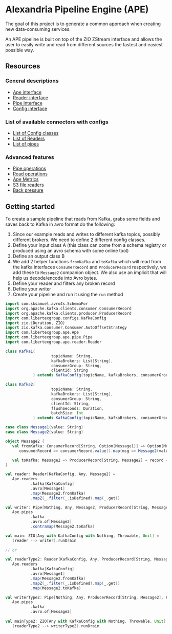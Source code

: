 # Alexandria Pipeline Engine (APE)

The goal of this project is to generate a common approach when creating new data-consuming services.

An APE pipeline is built on top of the ZIO ZStream interface and allows the user to easily write and read from 
different sources the fastest and easiest possible way.

## Resources
### General descriptions
- [Ape interface](docs/Ape.md)
- [Reader interface](docs/Readers.md)
- [Pipe interface](docs/Pipes.md)
- [Config interface](docs/Configs.md)

### List of available connectors with configs
- [List of Config classes](docs/ConfigList.md)
- [List of Readers](docs/ReaderList.md)
- [List of pipes](docs/PipeList.md)

### Advanced features
- [Pipe operations](docs/PipeOps.md)
- [Read operations](docs/ReaderOps.md)
- [Ape Metrics](docs/Metrics.md)
- [S3 file readers](docs/S3FileReaders.md)
- [Back pressure](docs/BackPressure.md)


## Getting started
To create a sample pipeline that reads from Kafka, grabs some fields and saves back to Kafka in avro format do the 
following:

1. Since our example reads and writes to different kafka topics, possibly different brokers. We need to define 2 
   different config classes.
2. Define your input class A (this class can come from a schema registry or produced using an avro schema with some 
   online tool)
3. Define an output class B
4. We add 2 helper functions `fromKafka` and `toKafka` which will read from the kafka interfaces `ConsumerRecord` 
   and `ProducerRecord` respectively, we add these to `Message2` companion object. We also use an implicit that will 
   help us decode/encode into Avro bytes.
5. Define your reader and filters any broken record
6. Define your writer
7. Create your pipeline and run it using the `run` method

```scala
import com.sksamuel.avro4s.SchemaFor
import org.apache.kafka.clients.consumer.ConsumerRecord
import org.apache.kafka.clients.producer.ProducerRecord
import com.libertexgroup.configs.KafkaConfig
import zio.{Duration, ZIO}
import zio.kafka.consumer.Consumer.AutoOffsetStrategy
import com.libertexgroup.ape.Ape
import com.libertexgroup.ape.pipe.Pipe
import com.libertexgroup.ape.reader.Reader

class Kafka1(
                    topicName: String,
                    kafkaBrokers: List[String],
                    consumerGroup: String,
                    clientId: String
            ) extends KafkaConfig(topicName, kafkaBrokers, consumerGroup, clientId)

class Kafka2(
                    topicName: String,
                    kafkaBrokers: List[String],
                    consumerGroup: String,
                    clientId: String,
                    flushSeconds: Duration,
                    batchSize: Int
            ) extends KafkaConfig(topicName, kafkaBrokers, consumerGroup, clientId, flushSeconds, batchSize)

case class Message1(value: String)
case class Message2(value: String)

object Message2 {
   val fromKafka: ConsumerRecord[String, Option[Message1]] => Option[Message2] =
      consumerRecord => consumerRecord.value().map(msg => Message2(value = msg.value))

   val toKafka: Message2 => ProducerRecord[String, Message2] = record => new ProducerRecord("", record)
}

val reader: Reader[KafkaConfig, Any, Message2] =
   Ape.readers
           .kafka[KafkaConfig]
           .avro[Message1]
           .map(Message2.fromKafka)
           .mapZ(_.filter(_.isDefined).map(_.get))

val writer: Pipe[Nothing, Any, Message2, ProducerRecord[String, Message2]] =
   Ape.pipes
           .kafka
           .avro.of[Message2]
           .contramap(Message2.toKafka)

val main: ZIO[Any with KafkaConfig with Nothing, Throwable, Unit] =
   (reader --> writer).runDrain
   
// or 

val readerType2: Reader[KafkaConfig, Any, ProducerRecord[String, Message2]] =
   Ape.readers
           .kafka[KafkaConfig]
           .avro[Message1]
           .map(Message2.fromKafka)
           .mapZ(_.filter(_.isDefined).map(_.get))
           .map(Message2.toKafka)

val writerType2: Pipe[Nothing, Any, ProducerRecord[String, Message2], ProducerRecord[String, Message2]] =
   Ape.pipes
           .kafka
           .avro.of[Message2]
   
val mainType2: ZIO[Any with KafkaConfig with Nothing, Throwable, Unit] =
   (readerType2 --> writerType2).runDrain
```